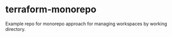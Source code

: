 # terraform-monorepo

Example repo for monorepo approach for managing workspaces by working directory.